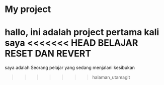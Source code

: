 # My project
hallo, 
ini adalah project pertama kali saya
<<<<<<< HEAD
BELAJAR RESET DAN REVERT
=======
saya adalah Seorang pelajar yang sedang menjalani kesibukan
>>>>>>> halaman_utamagit
